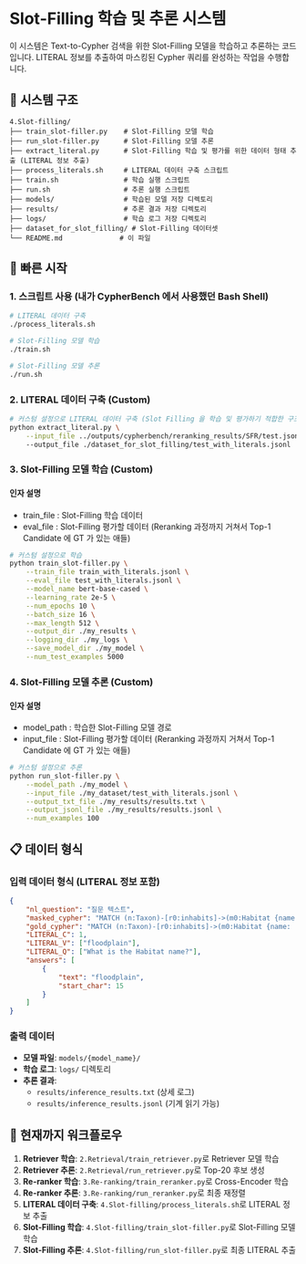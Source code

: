 # Slot-Filling 학습 및 추론 시스템

이 시스템은 Text-to-Cypher 검색을 위한 Slot-Filling 모델을 학습하고 추론하는 코드입니다. LITERAL 정보를 추출하여 마스킹된 Cypher 쿼리를 완성하는 작업을 수행합니다.

## 📁 시스템 구조

```
4.Slot-filling/
├── train_slot-filler.py    # Slot-Filling 모델 학습
├── run_slot-filler.py      # Slot-Filling 모델 추론
├── extract_literal.py      # Slot-Filling 학습 및 평가를 위한 데이터 형태 추출 (LITERAL 정보 추출)
├── process_literals.sh     # LITERAL 데이터 구축 스크립트
├── train.sh                # 학습 실행 스크립트
├── run.sh                  # 추론 실행 스크립트
├── models/                 # 학습된 모델 저장 디렉토리
├── results/                # 추론 결과 저장 디렉토리
├── logs/                   # 학습 로그 저장 디렉토리
├── dataset_for_slot_filling/ # Slot-Filling 데이터셋
└── README.md              # 이 파일
```

## 🚀 빠른 시작

### 1. 스크립트 사용 (내가 CypherBench 에서 사용했던 Bash Shell)

```bash
# LITERAL 데이터 구축
./process_literals.sh

# Slot-Filling 모델 학습
./train.sh

# Slot-Filling 모델 추론
./run.sh
```

### 2. LITERAL 데이터 구축 (Custom)

```bash
# 커스텀 설정으로 LITERAL 데이터 구축 (Slot Filling 을 학습 및 평가하기 적합한 구조 추출)
python extract_literal.py \
    --input_file ../outputs/cypherbench/reranking_results/SFR/test.json \ 
    --output_file ./dataset_for_slot_filling/test_with_literals.jsonl
```

### 3. Slot-Filling 모델 학습 (Custom)

#### 인자 설명
- train_file : Slot-Filling 학습 데이터
- eval_file : Slot-Filling 평가할 데이터 (Reranking 과정까지 거쳐서 Top-1 Candidate 에 GT 가 있는 애들)

```bash
# 커스텀 설정으로 학습
python train_slot-filler.py \
    --train_file train_with_literals.jsonl \
    --eval_file test_with_literals.jsonl \
    --model_name bert-base-cased \
    --learning_rate 2e-5 \
    --num_epochs 10 \
    --batch_size 16 \
    --max_length 512 \
    --output_dir ./my_results \
    --logging_dir ./my_logs \
    --save_model_dir ./my_model \
    --num_test_examples 5000
```

### 4. Slot-Filling 모델 추론 (Custom)

#### 인자 설명
- model_path : 학습한 Slot-Filling 모델 경로
- input_file : Slot-Filling 평가할 데이터 (Reranking 과정까지 거쳐서 Top-1 Candidate 에 GT 가 있는 애들)

```bash
# 커스텀 설정으로 추론
python run_slot-filler.py \
    --model_path ./my_model \
    --input_file ./my_dataset/test_with_literals.jsonl \
    --output_txt_file ./my_results/results.txt \
    --output_jsonl_file ./my_results/results.jsonl \
    --num_examples 100
```


## 📋 데이터 형식

### 입력 데이터 형식 (LITERAL 정보 포함)

```json
{
    "nl_question": "질문 텍스트",
    "masked_cypher": "MATCH (n:Taxon)-[r0:inhabits]->(m0:Habitat {name: '[LITERAL]'})",
    "gold_cypher": "MATCH (n:Taxon)-[r0:inhabits]->(m0:Habitat {name: 'floodplain'})",
    "LITERAL_C": 1,
    "LITERAL_V": ["floodplain"],
    "LITERAL_Q": ["What is the Habitat name?"],
    "answers": [
        {
            "text": "floodplain",
            "start_char": 15
        }
    ]
}
```

### 출력 데이터

- **모델 파일**: `models/{model_name}/`
- **학습 로그**: `logs/` 디렉토리
- **추론 결과**: 
  - `results/inference_results.txt` (상세 로그)
  - `results/inference_results.jsonl` (기계 읽기 가능)


## 🔄 현재까지 워크플로우

1. **Retriever 학습**: `2.Retrieval/train_retriever.py`로 Retriever 모델 학습
2. **Retriever 추론**: `2.Retrieval/run_retriever.py`로 Top-20 후보 생성
3. **Re-ranker 학습**: `3.Re-ranking/train_reranker.py`로 Cross-Encoder 학습
4. **Re-ranker 추론**: `3.Re-ranking/run_reranker.py`로 최종 재정렬
5. **LITERAL 데이터 구축**: `4.Slot-filling/process_literals.sh`로 LITERAL 정보 추출
6. **Slot-Filling 학습**: `4.Slot-filling/train_slot-filler.py`로 Slot-Filling 모델 학습
7. **Slot-Filling 추론**: `4.Slot-filling/run_slot-filler.py`로 최종 LITERAL 추출

